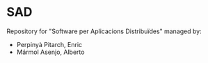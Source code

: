 # SAD

Repository for "Software per Aplicacions Distribuïdes" managed by:
- Perpinyà Pitarch, Enric
- Mármol Asenjo, Alberto
